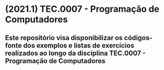 # (2021.1) TEC.0007 - Programação de Computadores
 
## Este repositório visa disponibilizar os códigos-fonte dos exemplos e listas de exercícios realizados ao longo da disciplina TEC.0007 - Programação de Computadores
